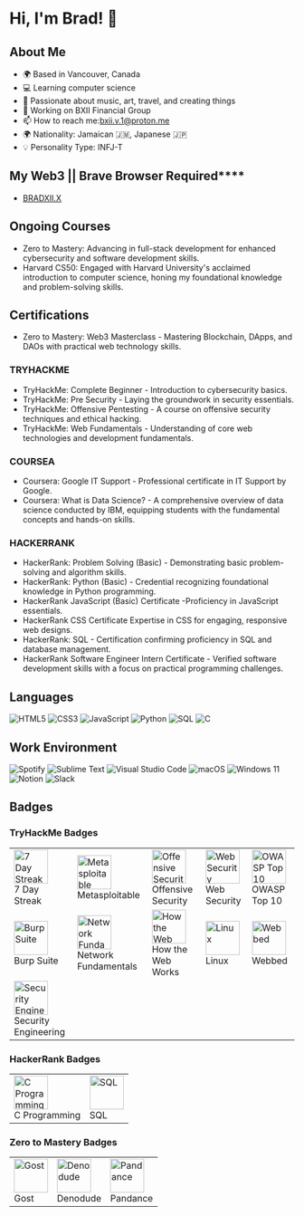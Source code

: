 # Hi, I'm Brad! 👋

## About Me
- 🌍 Based in Vancouver, Canada
- 💻 Learning computer science
- 🎨 Passionate about music, art, travel, and creating things
- 🏢 Working on BXII Financial Group
- 📫 How to reach me:bxii.v.1@proton.me
- 🌍 Nationality: Jamaican 🇯🇲, Japanese 🇯🇵
- 💡 Personality Type: INFJ-T

## My Web3 || Brave Browser Required****
- [BRADXII.X](https://bradxiii.x)

## Ongoing Courses
- Zero to Mastery: Advancing in full-stack development for enhanced cybersecurity and software development skills.
- Harvard CS50: Engaged with Harvard University's acclaimed introduction to computer science, honing my foundational knowledge and problem-solving skills.

## Certifications
- Zero to Mastery: Web3 Masterclass - Mastering Blockchain, DApps, and DAOs with practical web technology skills.

### TRYHACKME
- TryHackMe: Complete Beginner - Introduction to cybersecurity basics.
- TryHackMe: Pre Security - Laying the groundwork in security essentials.
- TryHackMe: Offensive Pentesting - A course on offensive security techniques and ethical hacking.
- TryHackMe: Web Fundamentals - Understanding of core web technologies and development fundamentals.

### COURSEA
- Coursera: Google IT Support - Professional certificate in IT Support by Google.
- Coursera: What is Data Science? - A comprehensive overview of data science conducted by IBM, equipping students with the fundamental concepts and hands-on skills.
  
### HACKERRANK
- HackerRank: Problem Solving (Basic) - Demonstrating basic problem-solving and algorithm skills.
- HackerRank: Python (Basic) - Credential recognizing foundational knowledge in Python programming.
- HackerRank JavaScript (Basic) Certificate -Proficiency in JavaScript essentials.
- HackerRank CSS Certificate Expertise in CSS for engaging, responsive web designs.
- HackerRank: SQL - Certification confirming proficiency in SQL and database management.
- HackerRank Software Engineer Intern Certificate - Verified software development skills with a focus on practical programming challenges.

## Languages
![HTML5](https://img.shields.io/badge/HTML5-E34F26?style=for-the-badge&logo=html5&logoColor=white) 
![CSS3](https://img.shields.io/badge/CSS3-1572B6?style=for-the-badge&logo=css3&logoColor=white) 
![JavaScript](https://img.shields.io/badge/JavaScript-F7DF1E?style=for-the-badge&logo=javascript&logoColor=black) 
![Python](https://img.shields.io/badge/Python-3776AB?style=for-the-badge&logo=python&logoColor=white) 
![SQL](https://img.shields.io/badge/SQL-336791?style=for-the-badge&logo=postgresql&logoColor=white)
![C](https://img.shields.io/badge/C-00599C?style=for-the-badge&logo=c&logoColor=white)

## Work Environment
![Spotify](https://img.shields.io/badge/Spotify-1DB954?style=for-the-badge&logo=spotify&logoColor=white) 
![Sublime Text](https://img.shields.io/badge/Sublime%20Text-FF9800?style=for-the-badge&logo=sublime-text&logoColor=white) 
![Visual Studio Code](https://img.shields.io/badge/Visual%20Studio%20Code-007ACC?style=for-the-badge&logo=visual-studio-code&logoColor=white) 
![macOS](https://img.shields.io/badge/macOS-000000?style=for-the-badge&logo=apple&logoColor=white) 
![Windows 11](https://img.shields.io/badge/Windows%2011-0078D4?style=for-the-badge&logo=windows&logoColor=white) 
![Notion](https://img.shields.io/badge/Notion-000000?style=for-the-badge&logo=notion&logoColor=white) 
![Slack](https://img.shields.io/badge/Slack-4A154B?style=for-the-badge&logo=slack&logoColor=white) 

## Badges

### TryHackMe Badges

<table>
  <tr>
    <td><img src="https://assets.tryhackme.com/img/badges/streak7.svg" alt="7 Day Streak" width="60"><br>7 Day Streak</td>
    <td><img src="https://assets.tryhackme.com/img/badges/metasploit.svg" alt="Metasploitable" width="60"><br>Metasploitable</td>
    <td><img src="https://assets.tryhackme.com/img/badges/introtooffensivesecurity.svg" alt="Offensive Security" width="60"><br>Offensive Security</td>
    <td><img src="https://assets.tryhackme.com/img/badges/introtowebsecurity.svg" alt="Web Security" width="60"><br>Web Security</td>
    <td><img src="https://assets.tryhackme.com/img/badges/owasptop10.svg" alt="OWASP Top 10" width="60"><br>OWASP Top 10</td>
  </tr>
  <tr>
    <td><img src="https://assets.tryhackme.com/img/badges/burpsuite.svg" alt="Burp Suite" width="60"><br>Burp Suite</td>
    <td><img src="https://assets.tryhackme.com/img/badges/networkfundamentals.svg" alt="Network Fundamentals" width="60"><br>Network Fundamentals</td>
    <td><img src="https://assets.tryhackme.com/img/badges/howthewebworks.svg" alt="How the Web Works" width="60"><br>How the Web Works</td>
    <td><img src="https://assets.tryhackme.com/img/badges/linux.svg" alt="Linux" width="60"><br>Linux</td>
    <td><img src="https://assets.tryhackme.com/img/badges/webbed.svg" alt="Webbed" width="60"><br>Webbed</td>
  </tr>
  <tr>
    <td><img src="https://assets.tryhackme.com/img/badges/introtosecurityengineering.svg" alt="Security Engineering" width="60"><br>Security Engineering</td>
  </tr>
</table>

### HackerRank Badges

<table>
  <tr>
    <td><img src="https://hrcdn.net/fcore/assets/badges/c-d1985901e6.svg" alt="C Programming" width="60"><br>C Programming</td>
    <td><img src="https://hrcdn.net/fcore/assets/badges/sql-89e76e7082.svg" alt="SQL" width="60"><br>SQL</td>
  </tr>
</table>

### Zero to Mastery Badges

<table>
  <tr>
    <td><img src="https://images.ctfassets.net/aq13lwl6616q/lpwqUgtuQezK2Gec6jrWG/9741a3486d4c3550e6590c10d061a4aa/05_Gost.png" alt="Gost" width="60"><br>Gost</td>
    <td><img src="https://images.ctfassets.net/aq13lwl6616q/5BcfwSyr28HRh82NhPIYEE/f52b5b87e7c613313b57b05715492b82/06_Denodude.png" alt="Denodude" width="60"><br>Denodude</td>
    <td><img src="https://images.ctfassets.net/aq13lwl6616q/7jSIlPIlnvumISFn3NUCZE/7a38f1f233abae3da20807fd74531cf8/04_Pandance.png" alt="Pandance" width="60"><br>Pandance</td>
  </tr>
</table>
